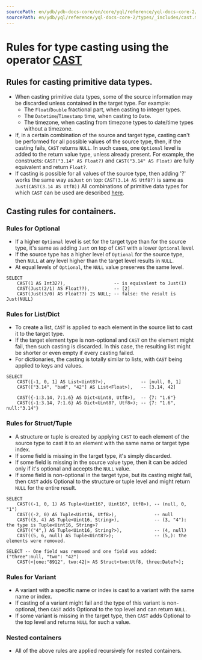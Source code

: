 ```yaml
---
sourcePath: en/ydb/ydb-docs-core/en/core/yql/reference/yql-docs-core-2/types/_includes/cast.md
sourcePath: en/ydb/yql/reference/yql-docs-core-2/types/_includes/cast.md
---
```

# Rules for type casting using the operator [CAST](../../syntax/expressions.md#cast)

## Rules for casting primitive data types.

* When casting primitive data types, some of the source information may be discarded unless contained in the target type. For example:
    * The `Float`/`Double` fractional part, when casting to integer types.
    * The `Datetime`/`Timestamp` time, when casting to `Date`.
    * The timezone, when casting from timezone types to date/time types without a timezone.
* If, in a certain combination of the source and target type, casting can't be performed for all possible values of the source type, then, if the casting fails, `CAST` returns `NULL`. In such cases, one `Optional` level is added to the return value type, unless already present. For example, the constructs: `CAST("3.14" AS Float?)` and `CAST("3.14" AS Float)` are fully equivalent and return `Float?`.
* If casting is possible for all values of the source type, then adding '?' works the same way as`Just` on top: `CAST(3.14 AS Utf8?)` is same as `Just(CAST(3.14 AS Utf8))`
All combinations of primitive data types for which `CAST` can be used are described [here](../primitive.md).

## Casting rules for containers.

### Rules for Optional

* If a higher `Optional` level is set for the target type than for the source type, it's same as adding `Just` on top of `CAST` with a lower `Optional` level.
* If the source type has a higher level of `Optional` for the source type, then `NULL` at any level higher than the target level results in `NULL`.
* At equal levels of `Optional`, the `NULL` value preserves the same level.

```yql
SELECT
    CAST(1 AS Int32?),                  -- is equivalent to Just(1)
    CAST(Just(2/1) AS Float??),         -- [2]
    CAST(Just(3/0) AS Float??) IS NULL; -- false: the result is Just(NULL)
```

### Rules for List/Dict

* To create a list, `CAST` is applied to each element in the source list to cast it to the target type.
* If the target element type is non-optional and `CAST` on the element might fail, then such casting is discarded. In this case, the resulting list might be shorter or even empty if every casting failed.
* For dictionaries, the casting is totally similar to lists, with `CAST` being applied to keys and values.

```yql
SELECT
    CAST([-1, 0, 1] AS List<Uint8?>),             -- [null, 0, 1]
    CAST(["3.14", "bad", "42"] AS List<Float>),   -- [3.14, 42]

    CAST({-1:3.14, 7:1.6} AS Dict<Uint8, Utf8>),  -- {7: "1.6"}
    CAST({-1:3.14, 7:1.6} AS Dict<Uint8?, Utf8>); -- {7: "1.6", null:"3.14"}
```

### Rules for Struct/Tuple

* A structure or tuple is created by applying `CAST` to each element of the source type to cast it to an element with the same name or target type index.
* If some field is missing in the target type, it's simply discarded.
* If some field is missing in the source value type, then it can be added only if it's optional and accepts the `NULL` value.
* If some field is non-optional in the target type, but its casting might fail, then `CAST` adds Optional to the structure or tuple level and might return `NULL` for the entire result.

```yql
SELECT
    CAST((-1, 0, 1) AS Tuple<Uint16?, Uint16?, Utf8>), -- (null, 0, "1")
    CAST((-2, 0) AS Tuple<Uint16, Utf8>),              -- null
    CAST((3, 4) AS Tuple<Uint16, String>),             -- (3, "4"): the type is Tuple<Uint16, String>?
    CAST(("4",) AS Tuple<Uint16, String?>),            -- (4, null)
    CAST((5, 6, null) AS Tuple<Uint8?>);               -- (5,): the elements were removed.

SELECT -- One field was removed and one field was added: ("three":null, "two": "42")
    CAST(<|one:"8912", two:42|> AS Struct<two:Utf8, three:Date?>);
```

### Rules for Variant

* A variant with a specific name or index is cast to a variant with the same name or index.
* If casting of a variant might fail and the type of this variant is non-optional, then `CAST` adds Optional to the top level and can return `NULL`.
* If some variant is missing in the target type, then `CAST` adds Optional to the top level and returns `NULL` for such a value.

### Nested containers

* All of the above rules are applied recursively for nested containers.

